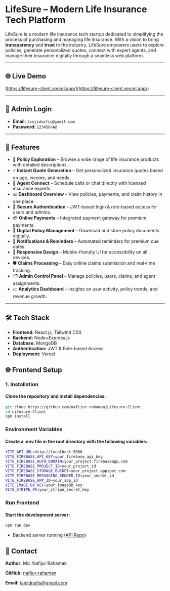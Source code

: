 # LifeSure – Modern Life Insurance Tech Platform

LifeSure is a modern life insurance tech startup dedicated to simplifying the process of purchasing and managing life insurance. With a vision to bring **transparency** and **trust** to the industry, LifeSure empowers users to explore policies, generate personalized quotes, connect with expert agents, and manage their insurance digitally through a seamless web platform.

---

## 🌐 Live Demo

[https://lifesure-client.vercel.app/](https://lifesure-client.vercel.app/)

---

## 🔑 Admin Login

* **Email:** `tanjidnafis@gamil.com`
* **Password:** `123456nA@`


---

## 🚀 Features

* 📝 **Policy Exploration** – Browse a wide range of life insurance products with detailed descriptions.
* ⚡ **Instant Quote Generation** – Get personalized insurance quotes based on age, income, and needs.
* 🤝 **Agent Connect** – Schedule calls or chat directly with licensed insurance experts.
* 📊 **Dashboard Overview** – View policies, payments, and claim history in one place.
* 🔐 **Secure Authentication** – JWT-based login & role-based access for users and admins.
* 💳 **Online Payments** – Integrated payment gateway for premium payments.
* 📄 **Digital Policy Management** – Download and store policy documents digitally.
* 🔔 **Notifications & Reminders** – Automated reminders for premium due dates.
* 📱 **Responsive Design** – Mobile-friendly UI for accessibility on all devices.
* 🛡 **Claims Processing** – Easy online claims submission and real-time tracking.
* 🗂 **Admin Control Panel** – Manage policies, users, claims, and agent assignments.
* 📈 **Analytics Dashboard** – Insights on user activity, policy trends, and revenue growth.

---

## 🛠 Tech Stack

* **Frontend:** React.js, Tailwind CSS
* **Backend:** Node+Express js
* **Database:** MongoDB
* **Authentication:** JWT & Role-based Access
* **Deployment:** Vercel


## 🌐 Frontend Setup

### 1. Installation

#### Clone the repository and install dependencies:

```bash
git clone https://github.com/nafijur-rahaman/Lifesure-Client
cd Lifesure-Client
npm install
```


### Environment Variables
#### Create a .env file in the root directory with the following variables:

```bash
VITE_API_URL=http://localhost:5000
VITE_FIREBASE_API_KEY=your_firebase_api_key
VITE_FIREBASE_AUTH_DOMAIN=your_project.firebaseapp.com
VITE_FIREBASE_PROJECT_ID=your_project_id
VITE_FIREBASE_STORAGE_BUCKET=your_project.appspot.com
VITE_FIREBASE_MESSAGING_SENDER_ID=your_sender_id
VITE_FIREBASE_APP_ID=your_app_id
VITE_IMAGE_BB_KEY=your_imageBB_key
VITE_STRIPE_PK=your_stripe_secret_key

```

### Run Frontend
#### Start the development server:

```bash
npm run dev

```

- Backend server running ([API Repo](https://github.com/nafijur-rahaman/Lifesure-Server))  

## 📧 Contact

**Author:** Md. Nafijur Rahaman  

**GitHub:** [nafijur-rahaman](https://github.com/nafijur-rahaman)  

**Email:** [tanjidnafis@gmail.com](mailto:tanjidnafis@gmail.com)

